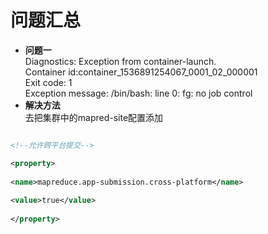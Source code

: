 # 问题汇总
- **问题一**<br/>Diagnostics: Exception from container-launch.<br/>Container id:container_1536891254067_0001_02_000001<br/>Exit code: 1<br/>Exception message: /bin/bash: line 0: fg: no job control
- **解决方法**<br/>去把集群中的mapred-site配置添加
```xml

<!--允许跨平台提交-->

<property>
	
<name>mapreduce.app-submission.cross-platform</name>
	
<value>true</value>
	
</property>

```